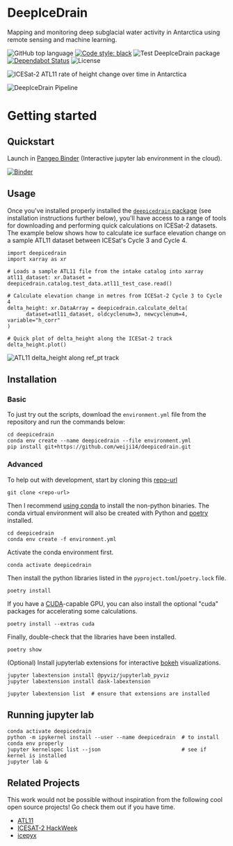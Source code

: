 # DeepIceDrain

Mapping and monitoring deep subglacial water activity
in Antarctica using remote sensing and machine learning.

![GitHub top language](https://img.shields.io/github/languages/top/weiji14/deepicedrain.svg)
[![Code style: black](https://img.shields.io/badge/code%20style-black-000000.svg)](https://github.com/ambv/black)
![Test DeepIceDrain package](https://github.com/weiji14/deepicedrain/workflows/Test%20DeepIceDrain%20package/badge.svg)
[![Dependabot Status](https://api.dependabot.com/badges/status?host=github&repo=weiji14/deepicedrain)](https://dependabot.com)
![License](https://img.shields.io/github/license/weiji14/deepicedrain)

![ICESat-2 ATL11 rate of height change over time in Antarctica](https://user-images.githubusercontent.com/23487320/83498673-4e4dc200-a510-11ea-8980-b71aa0f89a80.png)

![DeepIceDrain Pipeline](https://yuml.me/diagram/scruffy;dir:LR/class/[Land-Ice-Elevation|atl06_play.ipynb]->[Convert|atl06_to_atl11.ipynb],[Convert]->[Ice-Sheet-H(t)-Series|atl11_play.ipynb],[Ice-Sheet-H(t)-Series]->[Height-Change-over-Time-(dhdt)|atlxi_dhdt.ipynb])

# Getting started

## Quickstart

Launch in [Pangeo Binder](https://pangeo-binder.readthedocs.io) (Interactive jupyter lab environment in the cloud).

[![Binder](https://binder.pangeo.io/badge_logo.svg)](https://binder.pangeo.io/v2/gh/weiji14/deepicedrain/master)

## Usage

Once you've installed properly installed the [`deepicedrain` package](deepicedrain)
(see installation instructions further below), you'll have access to a range
of tools for downloading and performing quick calculations on ICESat-2 datasets.
The example below shows how to calculate ice surface elevation change
on a sample ATL11 dataset between ICESat's Cycle 3 and Cycle 4.

    import deepicedrain
    import xarray as xr

    # Loads a sample ATL11 file from the intake catalog into xarray
    atl11_dataset: xr.Dataset = deepicedrain.catalog.test_data.atl11_test_case.read()

    # Calculate elevation change in metres from ICESat-2 Cycle 3 to Cycle 4
    delta_height: xr.DataArray = deepicedrain.calculate_delta(
          dataset=atl11_dataset, oldcyclenum=3, newcyclenum=4, variable="h_corr"
    )

    # Quick plot of delta_height along the ICESat-2 track
    delta_height.plot()

![ATL11 delta_height along ref_pt track](https://user-images.githubusercontent.com/23487320/83319030-bf7e4280-a28e-11ea-9bed-331e35dbc266.png)



## Installation

### Basic

To just try out the scripts, download the `environment.yml` file from the repository and run the commands below:

    cd deepicedrain
    conda env create --name deepicedrain --file environment.yml
    pip install git+https://github.com/weiji14/deepicedrain.git

### Advanced

To help out with development, start by cloning this [repo-url](/../../)

    git clone <repo-url>

Then I recommend [using conda](https://conda.io/projects/conda/en/latest/user-guide/install/index.html) to install the non-python binaries.
The conda virtual environment will also be created with Python and [poetry](https://github.com/python-poetry/poetry) installed.

    cd deepicedrain
    conda env create -f environment.yml

Activate the conda environment first.

    conda activate deepicedrain

Then install the python libraries listed in the `pyproject.toml`/`poetry.lock` file.

    poetry install

If you have a [CUDA](https://en.wikipedia.org/wiki/CUDA)-capable GPU,
you can also install the optional "cuda" packages for accelerating some calculations.

    poetry install --extras cuda

Finally, double-check that the libraries have been installed.

    poetry show

(Optional) Install jupyterlab extensions for interactive [bokeh](https://bokeh.org) visualizations.

    jupyter labextension install @pyviz/jupyterlab_pyviz
    jupyter labextension install dask-labextension

    jupyter labextension list  # ensure that extensions are installed

## Running jupyter lab

    conda activate deepicedrain
    python -m ipykernel install --user --name deepicedrain  # to install conda env properly
    jupyter kernelspec list --json                          # see if kernel is installed
    jupyter lab &


## Related Projects

This work would not be possible without inspiration
from the following cool open source projects!
Go check them out if you have time.

- [ATL11](https://github.com/suzanne64/ATL11)
- [ICESAT-2 HackWeek](https://github.com/ICESAT-2HackWeek)
- [icepyx](https://github.com/icesat2py/icepyx)
